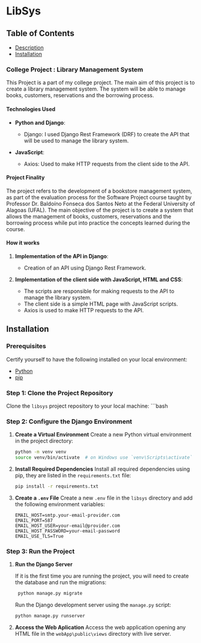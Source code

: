 # LibSys

## Table of Contents

- [Description](#Description)
- [Installation](#Installation)


### College Project : Library Management System 

This Project is a part of my college project. The main aim of this project is to create a library management system. The system will be able to manage books, customers, reservations and the borrowing process. 

#### Technologies Used

- **Python and Django**:
  - Django: I used Django Rest Framework (DRF) to create the API that will be used to manage the library system.

- **JavaScript**:
  - Axios: Used to make HTTP requests from the client side to the API.

#### Project Finality

The project refers to the development of a bookstore management system, as part of the evaluation process for the Software Project course taught by Professor Dr. Baldoíno Fonseca dos Santos Neto at the Federal University of Alagoas (UFAL). The main objective of the project is to create a system that allows the management of books, customers, reservations and the borrowing process while put into practice the concepts learned during the course.

#### How it works

1. **Implementation of the API in Django**:
   - Creation of an API using Django Rest Framework.

2. **Implementation of the client side with JavaScript, HTML and CSS**:
   - The scripts are responsible for making requests to the API to manage the library system.
   - The client side is a simple HTML page with JavaScript scripts.
   - Axios is used to make HTTP requests to the API.

## Installation

### Prerequisites

Certify yourself to have the following installed on your local environment:
- [Python](https://www.python.org/) 
- [pip](https://pip.pypa.io/en/stable/installation/) 

### Step 1: Clone the Project Repository

Clone the `libsys` project repository to your local machine:
    ```bash

### Step 2: Configure the Django Environment

1. **Create a Virtual Environment**
    Create a new Python virtual environment in the project directory:
   ```bash
   python -m venv venv
   source venv/bin/activate  # on Windows use `venv\Scripts\activate`
   ```

2. **Install Required Dependencies**
   Install all required dependencies using pip, they are listed in the `requirements.txt` file:
   ```bash
   pip install -r requirements.txt
   ```

3. **Create a `.env` File**
    Create a new `.env` file in the `libsys` directory and add the following environment variables:
   ```env
   EMAIL_HOST=smtp.your-email-provider.com
   EMAIL_PORT=587
   EMAIL_HOST_USER=your-email@provider.com
   EMAIL_HOST_PASSWORD=your-email-password
   EMAIL_USE_TLS=True
   ```

### Step 3: Run the Project

1. **Run the Django Server**

   If it is the first time you are running the project, you will need to create the database and run the migrations:
   ```bash
    python manage.py migrate
    ```

   Run the Django development server using the `manage.py` script:
   ```bash
   python manage.py runserver
   ```


3. **Access the Web Aplication**
   Access the web application opening any HTML file in the `webApp\public\views` directory with live server.

